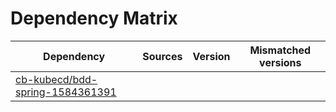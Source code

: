 # Dependency Matrix

Dependency | Sources | Version | Mismatched versions
---------- | ------- | ------- | -------------------
[cb-kubecd/bdd-spring-1584361391](https://github.com/cb-kubecd/bdd-spring-1584361391.git) |  | []() | 
